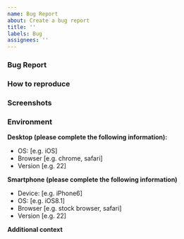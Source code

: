 ```yaml
---
name: Bug Report
about: Create a bug report
title: ''
labels: Bug
assignees: ''
---
```


### Bug Report

<!-- Provide a summary describing the problem you are experiencing. -->

### How to reproduce

<!--- Describe exactly how to reproduce the problem, using a minimal test-case or working code sample. -->

### Screenshots

<!-- If applicable, add screenshots to help explain your problem. -->

### Environment

**Desktop (please complete the following information):**

- OS: [e.g. iOS]
- Browser [e.g. chrome, safari]
- Version [e.g. 22]

**Smartphone (please complete the following information)**

- Device: [e.g. iPhone6]
- OS: [e.g. iOS8.1]
- Browser [e.g. stock browser, safari]
- Version [e.g. 22]

**Additional context**

<!-- Add any other context about the problem here. -->
